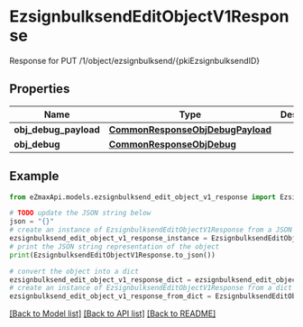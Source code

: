 # EzsignbulksendEditObjectV1Response

Response for PUT /1/object/ezsignbulksend/{pkiEzsignbulksendID}

## Properties

Name | Type | Description | Notes
------------ | ------------- | ------------- | -------------
**obj_debug_payload** | [**CommonResponseObjDebugPayload**](CommonResponseObjDebugPayload.md) |  | 
**obj_debug** | [**CommonResponseObjDebug**](CommonResponseObjDebug.md) |  | [optional] 

## Example

```python
from eZmaxApi.models.ezsignbulksend_edit_object_v1_response import EzsignbulksendEditObjectV1Response

# TODO update the JSON string below
json = "{}"
# create an instance of EzsignbulksendEditObjectV1Response from a JSON string
ezsignbulksend_edit_object_v1_response_instance = EzsignbulksendEditObjectV1Response.from_json(json)
# print the JSON string representation of the object
print(EzsignbulksendEditObjectV1Response.to_json())

# convert the object into a dict
ezsignbulksend_edit_object_v1_response_dict = ezsignbulksend_edit_object_v1_response_instance.to_dict()
# create an instance of EzsignbulksendEditObjectV1Response from a dict
ezsignbulksend_edit_object_v1_response_from_dict = EzsignbulksendEditObjectV1Response.from_dict(ezsignbulksend_edit_object_v1_response_dict)
```
[[Back to Model list]](../README.md#documentation-for-models) [[Back to API list]](../README.md#documentation-for-api-endpoints) [[Back to README]](../README.md)


